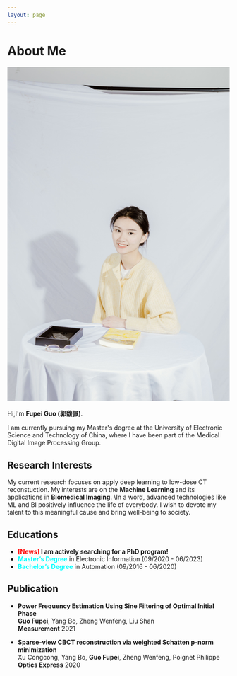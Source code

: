 ```yaml
---
layout: page
---
```


# About Me

<img src="IMG_0316ps.jpg" class="floatpic" width="720">

Hi,I'm **Fupei Guo (郭馥佩)**.

I am currently pursuing my Master's degree at the University of Electronic Science and Technology of China, where I have been part of the Medical Digital Image Processing Group.



## Research Interests

My current research focuses on apply deep learning to low-dose CT reconstuction. My interests are on the **Machine Learning** and its applications in **Biomedical Imaging**. 
\In a word, advanced technologies like ML and BI positively influence the life of everybody.  I wish to devote my talent to this meaningful cause and bring well-being to society.

## Educations

- **<font color='red'>[News]</font> I am actively searching for a PhD program!**
- **<font color='cyan'>Master’s Degree</font>** in Electronic Information (09/2020 - 06/2023)
- **<font color='cyan'>Bachelor’s Degree</font>** in Automation (09/2016 - 06/2020)

## Publication
* **Power Frequency Estimation Using Sine Filtering of Optimal Initial Phase**\
**Guo Fupei**, Yang Bo, Zheng Wenfeng, Liu Shan\
**Measurement** 2021

* **Sparse-view CBCT reconstruction via weighted Schatten p-norm minimization**\
Xu Congcong, Yang Bo, **Guo Fupei**, Zheng Wenfeng, Poignet Philippe\
**Optics Express** 2020
